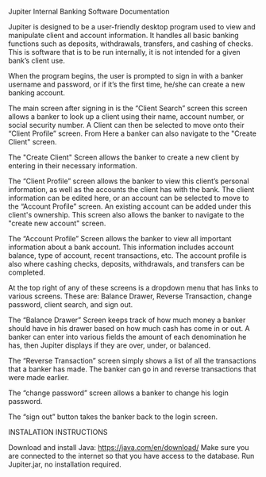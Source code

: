 Jupiter Internal Banking Software Documentation

Jupiter is designed to be a user-friendly desktop program used to view and manipulate client and account information. It handles all basic banking functions such as deposits, withdrawals, transfers, and cashing of checks. This is software that is to be run internally, it is not intended for a given bank’s client use.

When the program begins, the user is prompted to sign in with a banker username and password, or if it’s the first time, he/she can create a new banking account.

The main screen after signing in is the “Client Search” screen this screen allows a banker to look up a client using their name, account number, or social security number. A Client can then be selected to move onto their “Client Profile” screen. From Here a banker can also navigate to the "Create Client" screen.

The "Create Client" Screen allows the banker to create a new client by entering in their necessary information.

The “Client Profile” screen allows the banker to view this client’s personal information, as well as the accounts the client has with the bank. The client information can be edited here, or an account can be selected to move to the “Account Profile” screen. An existing account can be added under this client's ownership. This screen also allows the banker to navigate to the "create new account" screen.

The “Account Profile” Screen allows the banker to view all important information about a bank account. This information includes account balance, type of account, recent transactions, etc. The account profile is also where cashing checks, deposits, withdrawals, and transfers can be completed.

At the top right of any of these screens is a dropdown menu that has links to various screens. These are: Balance Drawer, Reverse Transaction, change password, client search, and sign out.

The “Balance Drawer” Screen keeps track of how much money a banker should have in his drawer based on how much cash has come in or out. A banker can enter into various fields the amount of each denomination he has, then Jupiter displays if they are over, under, or balanced. 

The “Reverse Transaction” screen simply shows a list of all the transactions that a banker has made. The banker can go in and reverse transactions that were made earlier.

The “change password” screen allows a banker to change his login password. 

The “sign out” button takes the banker back to the login screen.


INSTALATION INSTRUCTIONS

Download and install Java: https://java.com/en/download/
Make sure you are connected to the internet so that you have access to the database.
Run Jupiter.jar, no installation required.
